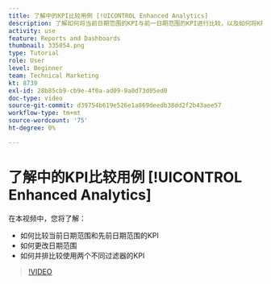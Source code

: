 ```yaml
---
title: 了解中的KPI比较用例 [!UICONTROL Enhanced Analytics]
description: 了解如何将当前日期范围的KPI与前一日期范围的KPI进行比较，以及如何将KPI与两个不同的过滤器进行比较。
activity: use
feature: Reports and Dashboards
thumbnail: 335054.png
type: Tutorial
role: User
level: Beginner
team: Technical Marketing
kt: 8739
exl-id: 28b85cb9-cb9e-4f0a-ad09-9a0d73d05ed0
doc-type: video
source-git-commit: d39754b619e526e1a869deedb38dd2f2b43aee57
workflow-type: tm+mt
source-wordcount: '75'
ht-degree: 0%

---
```


# 了解中的KPI比较用例 [!UICONTROL Enhanced Analytics]

在本视频中，您将了解：

* 如何比较当前日期范围和先前日期范围的KPI
* 如何更改日期范围
* 如何并排比较使用两个不同过滤器的KPI

>[!VIDEO](https://video.tv.adobe.com/v/335054/?quality=12)
